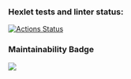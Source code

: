 ### Hexlet tests and linter status:
[![Actions Status](https://github.com/OwlBob/backend-project-44/workflows/hexlet-check/badge.svg)](https://github.com/OwlBob/backend-project-44/actions)

### Maintainability Badge
<a href="https://codeclimate.com/github/OwlBob/backend-project-44/maintainability"><img src="https://api.codeclimate.com/v1/badges/9b754b311b38aeedb46c/maintainability" /></a>